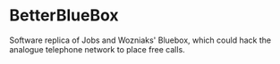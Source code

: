 # BetterBlueBox
Software replica of Jobs and Wozniaks' Bluebox, which could hack the analogue telephone network to place free calls.
